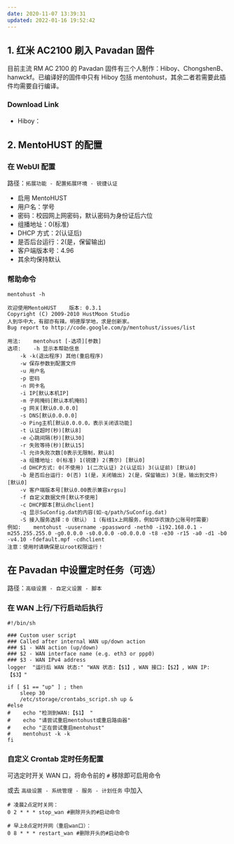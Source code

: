 ```yaml
---
date: 2020-11-07 13:39:31
updated: 2022-01-16 19:52:42
---
```


## 1. 红米 AC2100 刷入 Pavadan 固件

目前主流 RM AC 2100 的 Pavadan 固件有三个人制作：Hiboy、ChongshenB、hanwckf。已编译好的固件中只有 Hiboy 包括 mentohust，其余二者若需要此插件均需要自行编译。

### Download Link

- Hiboy：

## 2. MentoHUST 的配置

### 在 WebUI 配置

路径：` 拓展功能 - 配置拓展环境 - 锐捷认证 `

- 启用 MentoHUST
- 用户名：学号
- 密码：校园网上网密码，默认密码为身份证后六位
- 组播地址：0(标准)
- DHCP 方式：2(认证后)
- 是否后台运行：2(是，保留输出)
- 客户端版本号：4.96
- 其余均保持默认

### 帮助命令

```shell
mentohust -h
```

```shell
欢迎使用MentoHUST    版本: 0.3.1
Copyright (C) 2009-2010 HustMoon Studio
人到华中大，有甜亦有辣。明德厚学地，求是创新家。
Bug report to http://code.google.com/p/mentohust/issues/list

用法:    mentohust [-选项][参数]
选项:    -h 显示本帮助信息
    -k -k(退出程序) 其他(重启程序)
    -w 保存参数到配置文件
    -u 用户名
    -p 密码
    -n 网卡名
    -i IP[默认本机IP]
    -m 子网掩码[默认本机掩码]
    -g 网关[默认0.0.0.0]
    -s DNS[默认0.0.0.0]
    -o Ping主机[默认0.0.0.0，表示关闭该功能]
    -t 认证超时(秒)[默认8]
    -e 心跳间隔(秒)[默认30]
    -r 失败等待(秒)[默认15]
    -l 允许失败次数[0表示无限制，默认8]
    -a 组播地址: 0(标准) 1(锐捷) 2(赛尔) [默认0]
    -d DHCP方式: 0(不使用) 1(二次认证) 2(认证后) 3(认证前) [默认0]
    -b 是否后台运行: 0(否) 1(是，关闭输出) 2(是，保留输出) 3(是，输出到文件) [默认0]
    -v 客户端版本号[默认0.00表示兼容xrgsu]
    -f 自定义数据文件[默认不使用]
    -c DHCP脚本[默认dhclient]
    -q 显示SuConfig.dat的内容(如-q/path/SuConfig.dat)
    -S 接入服务选择：0（默认） 1（有线1x上网服务，例如华农拨办公账号时需要）
例如:    mentohust -uusername -ppassword -neth0 -i192.168.0.1 -m255.255.255.0 -g0.0.0.0 -s0.0.0.0 -o0.0.0.0 -t8 -e30 -r15 -a0 -d1 -b0 -v4.10 -fdefault.mpf -cdhclient
注意：使用时请确保是以root权限运行！
```

## 在 Pavadan 中设置定时任务（可选）

路径：` 高级设置 - 自定义设置 - 脚本 `

### 在 WAN 上行/下行启动后执行

```shell
#!/bin/sh

### Custom user script
### Called after internal WAN up/down action
### $1 - WAN action (up/down)
### $2 - WAN interface name (e.g. eth3 or ppp0)
### $3 - WAN IPv4 address
logger  "运行后 WAN 状态:" "WAN 状态:【$1】, WAN 接口:【$2】, WAN IP:【$3】"

if [ $1 == "up" ] ; then
    sleep 30
    /etc/storage/crontabs_script.sh up &
#else
#    echo "检测到WAN:【$1】 "
#    echo "请尝试重启mentohust或重启路由器"
#    echo "正在尝试重启mentohust"
#    mentohust -k -k
fi
```

### 自定义 Crontab 定时任务配置

可选定时开关 WAN 口，将命令前的 `#` 移除即可启用命令

或去 ` 高级设置 - 系统管理 - 服务 - 计划任务 ` 中加入

```shell
# 凌晨2点定时关网：
0 2 * * * stop_wan #删除开头的#启动命令

# 早上8点定时开网（重启wan口）：
0 8 * * * restart_wan #删除开头的#启动命令

```
